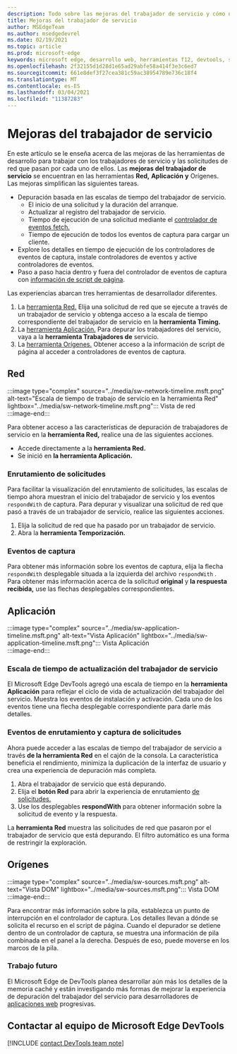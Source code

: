 ```yaml
---
description: Todo sobre las mejoras del trabajador de servicio y cómo usar cada una de ellas.
title: Mejoras del trabajador de servicio
author: MSEdgeTeam
ms.author: msedgedevrel
ms.date: 02/19/2021
ms.topic: article
ms.prod: microsoft-edge
keywords: microsoft edge, desarrollo web, herramientas f12, devtools, service worker, PWA
ms.openlocfilehash: 2f32155d1d28d1e65ad29abfe58a414f3e3c6ed7
ms.sourcegitcommit: 661e8def3f27cea381c59ac38954789e736c18f4
ms.translationtype: MT
ms.contentlocale: es-ES
ms.lasthandoff: 03/04/2021
ms.locfileid: "11387283"
---
```

# <a name="service-worker-improvements"></a>Mejoras del trabajador de servicio  

En este artículo se le enseña acerca [][MdnServiceWorkerApi] de las mejoras de las herramientas de desarrollo para trabajar con los trabajadores de servicio y las solicitudes de red que pasan por cada uno de ellos.  Las **mejoras del trabajador de servicio** se encuentran en las herramientas **Red,** **Aplicación** **y** Orígenes.  Las mejoras simplifican las siguientes tareas.  

*   Depuración basada en las escalas de tiempo del trabajador de servicio.  
    *   El inicio de una solicitud y la duración del arranque.  
    *   Actualizar al registro del trabajador de servicio.  
    *   Tiempo de ejecución de una solicitud mediante el [controlador de eventos fetch.][MdnFetchEvent]  
    *   Tiempo de ejecución de todos los eventos de captura para cargar un cliente.  
*   Explore los detalles en tiempo de ejecución de los controladores de eventos de captura, instale controladores de eventos y active controladores de eventos.  
*   Paso a paso hacia dentro y fuera del controlador de eventos de captura con [información de script de página](#sources).  
    
Las experiencias abarcan tres herramientas de desarrollador diferentes.  

1.  La [herramienta Red.](#network)  Elija una solicitud de red que se ejecute a través de un trabajador de servicio y obtenga acceso a la escala de tiempo correspondiente del trabajador de servicio en la **herramienta Timing.**  
1.  La [herramienta Aplicación.](#application)  Para depurar los trabajadores del servicio, vaya a la **herramienta Trabajadores de** servicio.  
1.  La [herramienta Orígenes.](#sources)  Obtener acceso a la información de script de página al acceder a controladores de eventos de captura.  
    
## <a name="network"></a>Red  

:::image type="complex" source="../media/sw-network-timeline.msft.png" alt-text="Escala de tiempo de trabajo de servicio en la herramienta Red" lightbox="../media/sw-network-timeline.msft.png":::
   Vista de red  
:::image-end:::  

Para obtener acceso a las características de depuración de trabajadores de servicio en la **herramienta Red,** realice una de las siguientes acciones.  

*   Accede directamente a la **herramienta Red.**  
*   Se inició en **la herramienta Aplicación.**  
    
### <a name="request-routing"></a>Enrutamiento de solicitudes  

Para facilitar la visualización del enrutamiento de solicitudes, las escalas de tiempo ahora muestran el inicio del trabajador de servicio y los eventos `respondWith` de captura.  Para depurar y visualizar una solicitud de red que pasó a través de un trabajador de servicio, realice las siguientes acciones.  

1.  Elija la solicitud de red que ha pasado por un trabajador de servicio.  
1.  Abra la **herramienta Temporización.**  
    
### <a name="fetch-events"></a>Eventos de captura  

Para obtener más información sobre los eventos de captura, elija la flecha `respondWith` desplegable situada a la izquierda del archivo `respondWith` .  Para obtener más información acerca de la solicitud **original** y **la respuesta recibida,** use las flechas desplegables correspondientes.  

## <a name="application"></a>Aplicación  

:::image type="complex" source="../media/sw-application-timeline.msft.png" alt-text="Vista Aplicación" lightbox="../media/sw-application-timeline.msft.png":::
   Vista Aplicación  
:::image-end:::  

### <a name="service-worker-update-timeline"></a>Escala de tiempo de actualización del trabajador de servicio  

El Microsoft Edge DevTools agregó una escala de tiempo en la **herramienta Aplicación** para reflejar el ciclo de vida de actualización del trabajador del servicio.  Muestra los eventos de instalación y activación.  Cada uno de los eventos tiene una flecha desplegable correspondiente para darle más detalles.  

### <a name="request-routing-and-fetch-events"></a>Eventos de enrutamiento y captura de solicitudes  

Ahora puede acceder a las escalas de tiempo del trabajador de servicio a través **de la herramienta Red** en el cajón de la consola.  La característica beneficia el rendimiento, minimiza la duplicación de la interfaz de usuario y crea una experiencia de depuración más completa.  

1.  Abra el trabajador de servicio que está depurando.  
1.  Elija el **botón Red** para abrir la experiencia de enrutamiento [de solicitudes.](#network)  
1.  Use los desplegables **respondWith** para obtener información sobre la solicitud de evento y la respuesta.  

La **herramienta Red** muestra las solicitudes de red que pasaron por el trabajador de servicio que está depurando.  El filtro automático es una forma de restringir la exploración.

## <a name="sources"></a>Orígenes  

:::image type="complex" source="../media/sw-sources.msft.png" alt-text="Vista DOM" lightbox="../media/sw-sources.msft.png":::
   Vista DOM  
:::image-end:::  

Para encontrar más información sobre la pila, establezca un punto de interrupción en el controlador de captura.  Los detalles llevan a dónde se solicita el recurso en el script de página.  Cuando el depurador se detiene dentro de un controlador de captura, se muestra una información de pila combinada en el panel a la derecha.  Después de eso, puede moverse en los marcos de la pila.  

### <a name="future-work"></a>Trabajo futuro  

El Microsoft Edge de DevTools planea desarrollar aún más los detalles de la memoria caché y están investigando más formas de mejorar la experiencia de depuración del trabajador del servicio para desarrolladores de [aplicaciones web][MdnProgressiveWebApps] progresivas.  

## <a name="getting-in-touch-with-the-microsoft-edge-devtools-team"></a>Contactar al equipo de Microsoft Edge DevTools  

[!INCLUDE [contact DevTools team note](../includes/contact-devtools-team-note.md)]  

<!-- links -->  

[MdnFetchEvent]: https://developer.mozilla.org/docs/Web/API/FetchEvent "FetchEvent | MDN"  
[MdnProgressiveWebApps]: https://developer.mozilla.org/docs/Web/Progressive_web_apps "Aplicaciones web progresivas (PWA) | MDN"  
[MdnServiceWorkerApi]: https://developer.mozilla.org/docs/Web/API/Service_Worker_API "Api de trabajo de servicio | MDN"  

